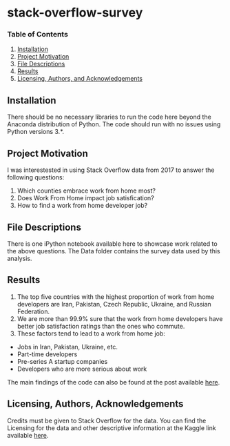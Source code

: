 # stack-overflow-survey

### Table of Contents

1. [Installation](#installation)
2. [Project Motivation](#motivation)
3. [File Descriptions](#files)
4. [Results](#results)
5. [Licensing, Authors, and Acknowledgements](#licensing)

## Installation <a name="installation"></a>

There should be no necessary libraries to run the code here beyond the Anaconda distribution of Python.  The code should run with no issues using Python versions 3.*.

## Project Motivation<a name="motivation"></a>

I was interestested in using Stack Overflow data from 2017 to answer the following questions:

1. Which counties embrace work from home most?
2. Does Work From Home impact job satisfication?
3. How to find a work from home developer job?


## File Descriptions <a name="files"></a>

There is one iPython notebook available here to showcase work related to the above questions. The Data folder contains the survey data used by this analysis.  


## Results<a name="results"></a>

1. The top five countries with the highest proportion of work from home developers are Iran, Pakistan, Czech Republic, Ukraine, and Russian Federation.
2. We are more than 99.9% sure that the work from home developers have better job satisfaction ratings than the ones who commute.
3. These factors tend to lead to a work from home job:

 * Jobs in Iran, Pakistan, Ukraine, etc.
 * Part-time developers
 * Pre-series A startup companies
 * Developers who are more serious about work

The main findings of the code can also be found at the post available [here](https://medium.com/@wangshuocugb2005/want-to-become-a-work-from-home-developer-e0d1a8407193).

## Licensing, Authors, Acknowledgements<a name="licensing"></a>

Credits must be given to Stack Overflow for the data.  You can find the Licensing for the data and other descriptive information at the Kaggle link available [here](https://www.kaggle.com/stackoverflow/so-survey-2017/data).  